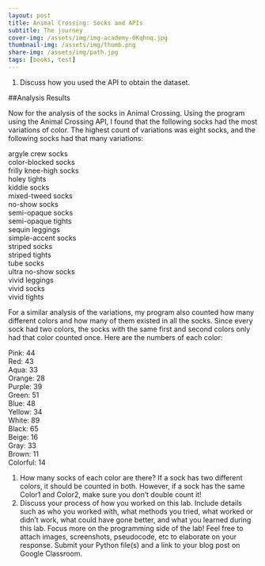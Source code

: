 ```yaml
---
layout: post
title: Animal Crossing: Socks and APIs
subtitle: The journey
cover-img: /assets/img/img-academy-0Kqhnq.jpg
thumbnail-img: /assets/img/thumb.png
share-img: /assets/img/path.jpg
tags: [books, test]
---
```


1. Discuss how you used the API to obtain the dataset.

##Analysis Results

Now for the analysis of the socks in Animal Crossing. Using the program using the Animal Crossing API, I found that the following socks had the most variations of color. The highest count of variations was eight socks, and the following socks had that many variations:


argyle crew socks<br>
color-blocked socks<br>
frilly knee-high socks<br>
holey tights<br>
kiddie socks<br>
mixed-tweed socks<br>
no-show socks<br>
semi-opaque socks<br>
semi-opaque tights<br>
sequin leggings<br>
simple-accent socks<br>
striped socks<br>
striped tights<br>
tube socks<br>
ultra no-show socks<br>
vivid leggings<br>
vivid socks<br>
vivid tights<be>


For a similar analysis of the variations, my program also counted how many different colors and how many of them existed in all the socks. Since every sock had two colors, the socks with the same first and second colors only had that color counted once. Here are the numbers of each color:


Pink: 44<br>
Red: 43<br>
Aqua: 33<br>
Orange: 28<br>
Purple: 39<br>
Green: 51<br>
Blue: 48<br>
Yellow: 34<br>
White: 89<br>
Black: 65<br>
Beige: 16<br>
Gray: 33<br>
Brown: 11<br>
Colorful: 14<br>

1. How many socks of each color are there? If a sock has two different colors, it should be counted in both. However, if a sock has the same Color1 and Color2, make sure you don’t double count it!
1. Discuss your process of how you worked on this lab. Include details such as who you worked with, what methods you tried, what worked or didn’t work, what could have gone better, and what you learned during this lab. Focus more on the programming side of the lab! Feel free to attach images, screenshots, pseudocode, etc to elaborate on your response.
Submit your Python file(s) and a link to your blog post on Google Classroom.


